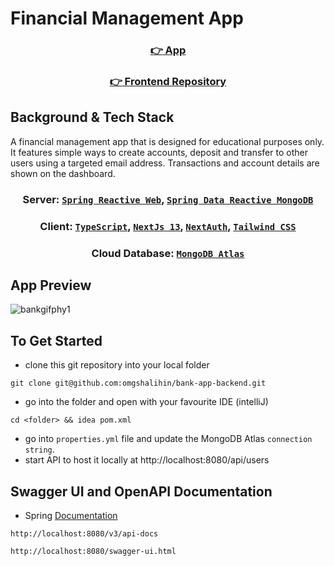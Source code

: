 # Financial Management App
<div align="center">

  ### <a href="https://clinquant-longma-34fa83.netlify.app/">:point_right: App</a>

  ### <a href="https://github.com/omgshalihin/bank-app-frontend">:point_right: Frontend Repository</a>
  
</div>

## Background & Tech Stack
A financial management app that is designed for educational purposes only. It features simple ways to create accounts, deposit and transfer to other users using a targeted email address. Transactions and account details are shown on the dashboard.

<div align="center">

  ### <p>Server: <a href="https://docs.spring.io/spring-framework/docs/current/reference/html/web-reactive.html">`Spring Reactive Web`</a>, <a href="https://docs.spring.io/spring-data/mongodb/docs/current/reference/html/">`Spring Data Reactive MongoDB`</a></p>
  ### <p>Client: <a href="https://www.typescriptlang.org/">`TypeScript`</a>, <a href="https://nextjs.org/blog/next-13">`NextJs 13`</a>, <a href="https://next-auth.js.org/">`NextAuth`</a>, <a href="https://tailwindcss.com/">`Tailwind CSS`</a></p>
  ### <p>Cloud Database: <a href="https://www.mongodb.com/atlas/database">`MongoDB Atlas`</a></p>
 
</div>

## App Preview
![bankgifphy1](https://user-images.githubusercontent.com/52775977/224122575-e12ef119-1bdd-4c8e-99d8-d4965a5e5ccd.gif)


## To Get Started
- clone this git repository into your local folder
```
git clone git@github.com:omgshalihin/bank-app-backend.git
```
- go into the folder and open with your favourite IDE (intelliJ)
```
cd <folder> && idea pom.xml
```
- go into `properties.yml` file and update the MongoDB Atlas `connection string`.
- start API to host it locally at http://localhost:8080/api/users

## Swagger UI and OpenAPI Documentation
- Spring [Documentation](https://springdoc.org/v2/#spring-webflux-support)
```
http://localhost:8080/v3/api-docs
```
```
http://localhost:8080/swagger-ui.html
```
